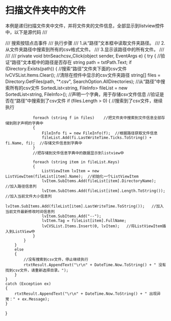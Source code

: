 # 扫描文件夹中的文件

本例是递归扫描文件夹中文件，并将文件夹的文件信息，全部显示到listview控件中，以下是源代码
/// <summary>
/// 搜索按钮点击事件
/// 执行步骤
/// 1.从“路径”文本框中读取文件夹路径。
/// 2.从文件夹路径中搜索到所有的csv格式文件。
/// 3.显示该路径中的所有文件。
/// </summary>
/// <param name="sender"></param>
/// <param name="e"></param>
private void btnSeachcsv_Click(object sender, EventArgs e)
{
    try
    {
        //验证“路径”文本框中的路径是否存在
        string path = txtPath.Text;
        if (Directory.Exists(path))
        {
            //搜索“路径”文件夹下面的csv文件
            lvCVSList.Items.Clear();  //清除在控件中显示的csv文件夹路径
            string[] files = Directory.GetFiles(path, "*.csv", SearchOption.AllDirectories);    //从“路径”中搜索所有的csv文件
            SortedList<string, FileInfo> fileList = new SortedList<string, FileInfo>();     //声明一个字典，用于存储csv文件信息
            //验证是否在“路径”中搜索到了csv文件
            if (files.Length > 0)
            {
                //搜索到了csv文件，继续执行

                foreach (string f in files)    //把文件夹中搜索到文件信息全部存储到刚才声明的字典中
                {
                    FileInfo fi = new FileInfo(f);  //根据路径获取文件信息
                    fileList.Add(fi.LastWriteTime.Ticks.ToString() + fi.Name, fi);  //存储文件信息到字典中
                }
                //把存储到文件信息字典中的数据显示到listview中

                foreach (string item in fileList.Keys)
                {
                    ListViewItem lvItem = new ListViewItem(fileList[item].Name);  //初始化一个ListViewItem
                    lvItem.SubItems.Add(fileList[item].DirectoryName);    //加入路径信息列
                    lvItem.SubItems.Add(fileList[item].Length.ToString());   //加入当前文件大小信息列
                    lvItem.SubItems.Add(fileList[item].LastWriteTime.ToString());   //加入当前文件最新修改时间信息列
                    lvItem.SubItems.Add("--");
                    lvItem.Tag = fileList[item].FullName;
                    lvCVSList.Items.Insert(0, lvItem);   //将ListViewItem插入到ListView中
                }
            }
        }
        else
        {
            //没有搜索到csv文件，停止继续执行
            rtxtResult.AppendText("\r\n" + DateTime.Now.ToString() + " 没有找到csv文件，请重新选择目录。");
        }
    }
    catch (Exception ex)
    {
        rtxtResult.AppendText("\r\n" + DateTime.Now.ToString() + " 出现异常：" + ex.Message);
    }
}

